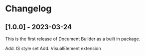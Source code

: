 # Changelog

## [1.0.0] - 2023-03-24
This is the first release of Document Builder as a built in package.

Add. IS style set
Add. VisualElement extension